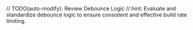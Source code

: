 // TODO(auto-modify): Review Debounce Logic
// hint: Evaluate and standardize debounce logic to ensure consistent and effective build rate limiting.
